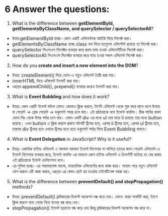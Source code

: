 # 6 Answer the questions:
1. What is the difference between **getElementById, getElementsByClassName, and querySelector / querySelectorAll**?
- উত্তর:getElementById হচ্ছে- কোন একটি এলিমেন্টকে আইডি দিয়ে সিলেক্ট করা।  
- getElementsByClassName হচ্ছে class নাম দিয়ে যতগুলো এলিম্টেন্ট রয়েছে তা সিলেক্ট করা।
- querySelector সিএসএস সিলেক্টর ব্যবহার করে প্রথম ম্যাচ হওয়া এলিমেন্টটিকে সিলেক্ট করা।   
- querySelectorAll সিএসএস সিলেক্টর ব্যবহার করে ম্যাচ হওয়া সকল এলিমেন্ট সিলেক্ট করা।

2. How do you **create and insert a new element into the DOM**?
- উত্তর: createElement() দিয়ে ডোম-এ নতুন এলিমেন্ট তৈরী করা যায়।
- innerHTML দিয়ে এলিমেন্ট  ইনসার্ট করা যায়। 
- এছাড়া appendChild(), prepend() ব্যবহার করেও ইনসার্ট করা যায়।

3. What is **Event Bubbling** and how does it work?
- উত্তর: কোন একটি ইভেন্ট ঘটলে যেমন: কোথাও ক্লিক করলে, টার্গেট এলিমেন্ট থেকে শুরু করে ধাপে ধাপে উপরে বা পেরেন্ট -> গ্রেন্ড পেরেন্ট -> ডকুমেন্ট পযন্ত চলে যায়। এই প্রক্রিয়াকে বলে ইভেন্ট বাবলিং। ঠিক পানির বাবল যেমন নিচ থেকে উপর পর্যন্ত চলে যায়। যেমন একটি div এর মধ্যে ul তার মধ্যে li রয়েছে তার মধ্যে button রয়েছে। এখন button এ ক্লিক করলে প্রথমে বাটনটি ট্রিগার হবে, এরপর li ট্রিগার হবে, এরপর ul ট্রিগার হবে, তারপর div  ট্রিগার হবে এভাবে ট্রিগার হতে হতে ডকুমেন্ট পর্যন্ত গিয়ে Event Bubbling থামবে। 

4. What is **Event Delegation** in JavaScript? Why is it useful?
- উত্তর: একাধিক চাইল্ড এলিমেন্ট এ আলাদা আলাদা ইভেন্ট লিসেনার না লাগিয়ে তাদের কমন পেরেন্ট এলিমেন্ট-এ ইভেন্ট লিসেনার ব্যবহার করে, ইভেন্ট বাবলিং এর মাধ্যমে কোন চাইল্ড এলিমেন্ট এ ইভেন্টটি ঘটেছে তা বের করার এই প্রক্রিয়াকে ইভেন্ট ডেলিগেশন বলে।
- এর সুবিধা হচ্ছে- এর পারফরমেন্স ভালো, ডায়নামিক এলিমেন্টের জন্য কাজ করে। অথ্যাৎ পরে নতুন এলিমেন্ট যোগ করলে এটি কাজ করবে, এছাড়া এর কোড ছোট হয় হওয়ায় মেইনটিনেন্স সহজ হয়।

5. What is the difference between **preventDefault() and stopPropagation()** methods?
- উত্তর: preventDefault() ব্রাউজারের ডিফল্ট অ্যাকশন বন্ধ করে দেয়। যেমন: ফরম সাবমিট করা, <a> ট্যাগে ক্লিক করলে অন্য পেজে নিয়ে যাওয়া বন্ধ করে দেয়।
- stopPropagation() ইভেন্ট ছড়ানো বন্ধ করে দেয় কিন্তু ব্রাউজারের ডিফল্ট অ্যাকশন বন্ধ করে না।
